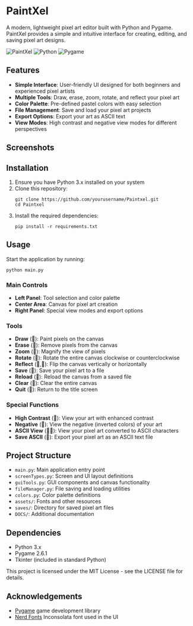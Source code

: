 # PaintXel

A modern, lightweight pixel art editor built with Python and Pygame. PaintXel provides a simple and intuitive interface for creating, editing, and saving pixel art designs.

![PaintXel](https://img.shields.io/badge/PaintXel-Pixel%20Art%20Editor-blue)
![Python](https://img.shields.io/badge/Python-3.x-yellow)
![Pygame](https://img.shields.io/badge/Pygame-2.6.1-green)

## Features

- **Simple Interface**: User-friendly UI designed for both beginners and experienced pixel artists
- **Multiple Tools**: Draw, erase, zoom, rotate, and reflect your pixel art
- **Color Palette**: Pre-defined pastel colors with easy selection
- **File Management**: Save and load your pixel art projects
- **Export Options**: Export your art as ASCII text
- **View Modes**: High contrast and negative view modes for different perspectives

## Screenshots

<!-- 
Add your application screenshots here, for example:
![Screenshot of PaintXel](path/to/screenshot.png)
-->

## Installation

1. Ensure you have Python 3.x installed on your system
2. Clone this repository:
   ```
   git clone https://github.com/yourusername/Paintxel.git
   cd Paintxel
   ```
3. Install the required dependencies:
   ```
   pip install -r requirements.txt
   ```

## Usage

Start the application by running:

```
python main.py
```

### Main Controls

- **Left Panel**: Tool selection and color palette
- **Center Area**: Canvas for pixel art creation
- **Right Panel**: Special view modes and export options

### Tools

- **Draw** (󰛿): Paint pixels on the canvas
- **Erase** (󰇾): Remove pixels from the canvas
- **Zoom** (): Magnify the view of pixels
- **Rotate** (): Rotate the entire canvas clockwise or counterclockwise
- **Reflect** (󰨏,󰨎): Flip the canvas vertically or horizontally
- **Save** (󰆓): Save your pixel art to a file
- **Reload** (): Reload the canvas from a saved file
- **Clear** (): Clear the entire canvas
- **Quit** (): Return to the title screen

### Special Functions

- **High Contrast** (󰆗): View your art with enhanced contrast
- **Negative** (󰌁): View the negative (inverted colors) of your art
- **ASCII View** (󱔁󰈈): View your pixel art converted to ASCII characters
- **Save ASCII** (󱔁): Export your pixel art as an ASCII text file

## Project Structure

- `main.py`: Main application entry point
- `screenTypes.py`: Screen and UI layout definitions
- `guiTools.py`: GUI components and canvas functionality
- `fileManager.py`: File saving and loading utilities
- `colors.py`: Color palette definitions
- `assets/`: Fonts and other resources
- `saves/`: Directory for saved pixel art files
- `DOCS/`: Additional documentation

## Dependencies

- Python 3.x
- Pygame 2.6.1
- Tkinter (included in standard Python)

This project is licensed under the MIT License - see the LICENSE file for details.

## Acknowledgements

- [Pygame](https://www.pygame.org/) game development library
- [Nerd Fonts](https://www.nerdfonts.com/) Inconsolata font used in the UI 